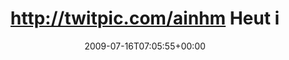 ---
retweeted: false
source: <a href="http://twitter.com" rel="nofollow">Twitter Web Client</a>
entities:
  hashtags:
  - text: shirtmontag
    indices:
    - '44'
    - '56'
  - text: shirtmontag
    indices:
    - '97'
    - '109'
  symbols: []
  user_mentions:
  - name: Michael Lindner
    screen_name: signifikanten
    indices:
    - '119'
    - '133'
    id_str: '14629451'
    id: '14629451'
  urls: []
display_text_range:
- '0'
- '134'
favorite_count: '0'
id_str: '2665983261'
truncated: false
retweet_count: '0'
id: '2665983261'
created_at: Thu Jul 16 07:05:55 +0000 2009
favorited: false
full_text: 'http://twitpic.com/ainhm Heut ist zwar kein #shirtmontag, aber deswegen
  können wir doch trotzdem #shirtmontag machen! (@signifikanten)'
lang: de
tags:
- shirtmontag
- shirtmontag
- pesos:twitter
date: '2009-07-16T07:05:55+00:00'
src: https://twitter.com/bascht/status/2665983261
original_url: https://twitter.com/bascht/status/2665983261
type: twitter_tweet
text: 'http://twitpic.com/ainhm Heut ist zwar kein #shirtmontag, aber deswegen können
  wir doch trotzdem #shirtmontag machen! (@signifikanten)'
title: http://twitpic.com/ainhm Heut i

---